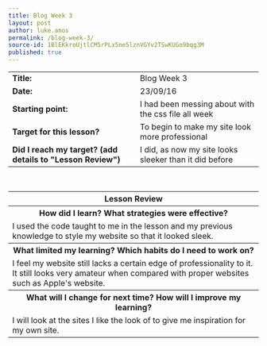 ```yaml
---
title: Blog Week 3
layout: post
author: luke.amos
permalink: /blog-week-3/
source-id: 1BlEKkroUjtlCM5rPLx5ne5lznVGYv2TSwKUGo9bqg3M
published: true
---
```

<head>
<link href="https://fonts.googleapis.com/css?family=Architects+Daughter" rel="stylesheet">
<link href="https://fonts.googleapis.com/css?family=Tillana" rel="stylesheet">
<link href="https://fonts.googleapis.com/css?family=David+Libre" rel="stylesheet">
<link href="https://fonts.googleapis.com/css?family=Titillium+Web" rel="stylesheet">
</head>

<table>
  <tr>
    <td><strong>Title:</strong></td>
    <td>Blog Week 3</td>
  </tr>
  <tr>
    <td><strong>Date:</strong></td>
    <td>23/09/16</td>
  </tr>
  <tr>
    <td><strong>Starting point:</strong></td>
    <td>I had been messing about with the css file all week</td>
  </tr>
  <tr>
    <td><strong>Target for this lesson?</strong></td>
    <td>To begin to make my site look more professional</td>
  </tr>
  <tr>
    <td><strong>Did I reach my target? 
(add details to "Lesson Review")</strong></td>
    <td>I did, as now my site looks sleeker than it did before</td>
  </tr>
</table>

<br />

<table>
  <tr>
    <th><strong>Lesson Review</strong></th>
  </tr>
  <tr>
    <th><strong>How did I learn? What strategies were effective?</strong> </th>
  </tr>
  <tr>
    <td>I used the code taught to me in the lesson and my previous knowledge to style my website so that it looked sleek.</td>
  </tr>
  <tr>
    <th><strong>What limited my learning? Which habits do I need to work on?</strong> </th>
  </tr>
  <tr>
    <td>I feel my website still lacks a certain edge of professionality to it. It still looks very amateur when compared with proper websites such as Apple's website.</td>
  </tr>
  <tr>
    <th><strong>What will I change for next time? How will I improve my learning?</strong></th>
  </tr>
  <tr>
    <td>I will look at the sites I like the look of to give me inspiration for my own site.</td>
  </tr>
</table>


